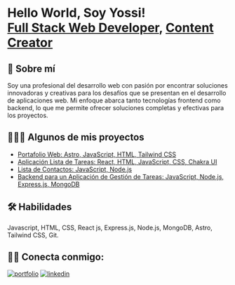 <h1>Hello World, Soy Yossi! <br/><a href="https://github.com/Yoss777s">Full Stack Web Developer</a>, <a href="https://www.linkedin.com/in/yossi-juárez-fullstackdeveloper">Content Creator</a></h1>

## 🚀 Sobre mí
Soy una profesional del desarrollo web con pasión por encontrar soluciones innovadoras y creativas para los desafíos que se presentan en el desarrollo de aplicaciones web. Mi enfoque abarca tanto tecnologías frontend como backend, lo que me permite ofrecer soluciones completas y efectivas para los proyectos.


<h2>👩🏻‍💻 Algunos de mis proyectos</h2>

  - [Portafolio Web: Astro, JavaScript, HTML, Tailwind CSS](https://github.com/Yoss777s/MyPortfolioyoss) 
  - [Aplicación Lista de Tareas: React, HTML, JavaScript, CSS, Chakra UI](https://github.com/Yoss777s/my-react-task-list-)
  - [Lista de Contactos: JavaScript, Node.js](https://github.com/Yoss777s/contact-list/tree/review-1)
  - [Backend para un Aplicación de Gestión de Tareas: JavaScript, Node.js, Express.js, MongoDB](https://github.com/Yoss777s/-MongoDB-tasklist)


## 🛠 Habilidades 
Javascript, HTML, CSS, React js, Express.js, Node.js, MongoDB, Astro, Tailwind CSS, Git.



<h2> 🤳🏻 Conecta conmigo:</h2>

[![portfolio](https://img.shields.io/badge/my_portfolio-000?style=for-the-badge&logo=ko-fi&logoColor=white)](https://yossijuarez-fullstackwebdeveloper.netlify.app/)
[![linkedin](https://img.shields.io/badge/linkedin-0A66C2?style=for-the-badge&logo=linkedin&logoColor=white)](https://www.linkedin.com/in/yossi-juárez-fullstackdeveloper)




<!--
**Yoss777s/Yoss777s** is a ✨ _special_ ✨ repository because its `README.md` (this file) appears on your GitHub profile.

Here are some ideas to get you started:

- 🔭 I’m currently working on ...
- 🌱 I’m currently learning ...
- 👯 I’m looking to collaborate on ...
- 🤔 I’m looking for help with ...
- 💬 Ask me about ...
- 📫 How to reach me: ...
- 😄 Pronouns: ...
- ⚡ Fun fact: ...
-->
